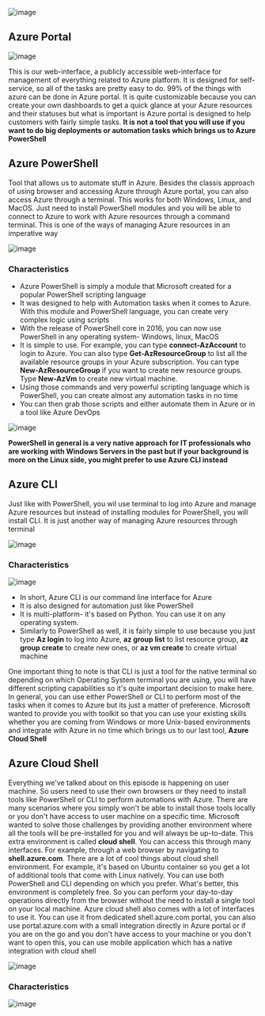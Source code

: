 ![image](https://github.com/user-attachments/assets/0a0140ed-3141-43bf-82ab-55a69613f206)

## Azure Portal

![image](https://github.com/user-attachments/assets/049b88ce-db9b-4fd6-b6e7-0bba0cc11829)

This is our web-interface, a publicly accessible web-interface for management of everything related to Azure platform.
It is designed for self-service, so all of the tasks are pretty easy to do.
99% of the things with azure can be done in Azure portal.
It is quite customizable because you can create your own dashboards to get a quick glance at your Azure resources and their statuses but what is important is Azure portal is designed to help customers with fairly simple tasks.
**It is not a tool that you will use if you want to do big deployments or automation tasks which brings us to Azure PowerShell**

## Azure PowerShell

Tool that allows us to automate stuff in Azure. Besides the classis approach of using browser and accessing Azure through Azure portal, you can also access Azure through a terminal. This works for both Windows, Linux, and MacOS. 
Just need to install PowerShell modules and you will be able to connect to Azure to work with Azure resources through a command terminal. This is one of the ways of managing Azure resources in an imperative way

![image](https://github.com/user-attachments/assets/5ef60d30-ab53-438e-b0ab-00b5d49a252a)

### Characteristics
- Azure PowerShell is simply a module that Microsoft created for a popular PowerShell scripting language
- It was designed to help with Automation tasks when it comes to Azure. With this module and PowerShell language, you can create very complex logic using scripts
- With the release of PowerShell core in 2016, you can now use PowerShell in any operating system- Windows, linux, MacOS
- It is simple to use. For example, you can type **connect-AzAccount** to login to Azure. You can also type **Get-AzResourceGroup** to list all the available resource groups in your Azure subscription. You can type **New-AzResourceGroup** if you want to create new resource groups. Type **New-AzVm** to create new virtual machine.
- Using those commands and very powerful scripting language which is PowerShell, you can create almost any automation tasks in no time
- You can then grab those scripts and either automate them in Azure or in a tool like Azure DevOps

![image](https://github.com/user-attachments/assets/462acd42-0fbf-4b86-bfa3-64632dd98794)

**PowerShell in general is a very native approach for IT professionals who are working with Windows Servers in the past but if your background is more on the Linux side, you might prefer to use **Azure CLI** instead**
 


## Azure CLI

Just like with PowerShell, you wil use terminal to log into Azure and manage Azure resources but instead of installing modules for PowerShell, you will install CLI. It is just another way of managing Azure resources through terminal

![image](https://github.com/user-attachments/assets/79c1fc06-d4d7-4d30-a8be-f3fbe2ee871c)


### Characteristics

![image](https://github.com/user-attachments/assets/99d96e8a-87ae-4d0b-8b20-973567485724)

- In short, Azure CLI is our command line interface for Azure
- It is also designed for automation just like PowerShell
- It is multi-platform- it's based on Python. You can use it on any operating system.
- Similarly to PowerShell as well, it is fairly simple to use because you just type **Az login** to log into Azure, **az group list** to list resource group, **az group create** to create new ones, or **az vm create** to create virtual machine

One important thing to note is that CLI is just a tool for the native terminal so depending on which Operating System terminal you are using, you will have different scripting capabilities so it's quite important decision to make here. In general, you can use either PowerShell or CLI to perform most of the tasks when it comes to Azure but its just a matter of preference. Microsoft wanted to provide you with toolkit so that you can use your existing skills whether you are coming from Windows or more Unix-based environments and integrate with Azure in no time which brings us to our last tool, **Azure Cloud Shell**

## Azure Cloud Shell

Everything we've talked about on this episode is happening on user machine. So users need to use their own browsers or they need to install tools like PowerShell or CLI to perform automations with Azure. There are many scenarios where you simply won't be able to install those tools locally or you don't have access to user machine on a specific time. Microsoft wanted to solve those challenges by providing another environment where all the tools will be pre-installed for you and will always be up-to-date. This extra environment is called **cloud shell**. You can access this through many interfaces. For example, through a web browser by navigating to **shell.azure.com**. There are a lot of cool things about cloud shell environment. For example, it's based on Ubuntu container so you get a lot of additional tools that come with Linux natively. You can use both PowerShell and CLI depending on which you prefer.
What's better, this environment is completely free. So you can perform your day-to-day operations directly from the browser without the need to install a single tool on your local machine.
Azure cloud shell also comes with a lot of interfaces to use it. You can use it from dedicated shell.azure.com portal, you can also use portal.azure.com with a small integration directly in Azure portal or if you are on the go and you don't have access to your machine or you don't want to open this, you can use mobile application which has a native integration with cloud shell

![image](https://github.com/user-attachments/assets/21e00229-40e6-41be-adfc-a81bbc7e7949)


### Characteristics

![image](https://github.com/user-attachments/assets/1769c93d-664f-4297-ba9b-42e8c6cea50d)

